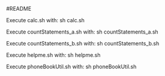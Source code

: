 #README

Execute calc.sh with:
sh calc.sh

Execute countStatements_a.sh with:
sh countStatements_a.sh

Execute countStatements_b.sh with:
sh countStatements_b.sh

Execute helpme.sh with:
sh helpme.sh

Execute phoneBookUtil.sh with:
sh phoneBookUtil.sh
